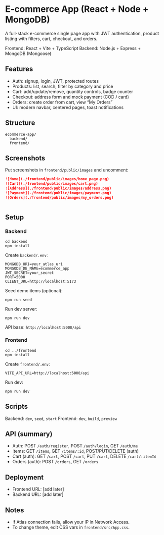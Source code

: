 # E-commerce App (React + Node + MongoDB)

A full-stack e-commerce single page app with JWT authentication, product listing with filters, cart, checkout, and orders.

Frontend: React + Vite + TypeScript
Backend: Node.js + Express + MongoDB (Mongoose)

## Features
- Auth: signup, login, JWT, protected routes
- Products: list, search, filter by category and price
- Cart: add/update/remove, quantity controls, badge counter
- Checkout: address form and mock payment (COD / card)
- Orders: create order from cart, view “My Orders”
- UI: modern navbar, centered pages, toast notifications

## Structure
```
ecommerce-app/
  backend/
  frontend/
```

## Screenshots
Put screenshots in `frontend/public/images` and uncomment:

```md
![Home](./frontend/public/images/home_page.png)
![Cart](./frontend/public/images/cart.png)
![Address](./frontend/public/images/address.png)
![Payment](./frontend/public/images/payment.png)
![Orders](./frontend/public/images/my_orders.png)



```

## Setup
### Backend
```
cd backend
npm install
```
Create `backend/.env`:
```
MONGODB_URI=your_atlas_uri
MONGODB_DB_NAME=ecommerce_app
JWT_SECRET=your_secret
PORT=5000
CLIENT_URL=http://localhost:5173
```
Seed demo items (optional):
```
npm run seed
```
Run dev server:
```
npm run dev
```
API base: `http://localhost:5000/api`

### Frontend
```
cd ../frontend
npm install
```
Create `frontend/.env`:
```
VITE_API_URL=http://localhost:5000/api
```
Run dev:
```
npm run dev
```

## Scripts
Backend: `dev`, `seed`, `start`
Frontend: `dev`, `build`, `preview`

## API (summary)
- Auth: POST `/auth/register`, POST `/auth/login`, GET `/auth/me`
- Items: GET `/items`, GET `/items/:id`, POST/PUT/DELETE (auth)
- Cart (auth): GET `/cart`, POST `/cart`, PUT `/cart`, DELETE `/cart/:itemId`
- Orders (auth): POST `/orders`, GET `/orders`

## Deployment
- Frontend URL: [add later]
- Backend URL: [add later]

## Notes
- If Atlas connection fails, allow your IP in Network Access.
- To change theme, edit CSS vars in `frontend/src/App.css`.
